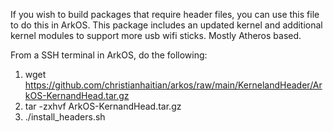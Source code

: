 If you wish to build packages that require header files, you can use this file to do this in ArkOS.  This package includes an updated kernel and additional kernel modules to support more usb wifi sticks.  Mostly Atheros based.

From a SSH terminal in ArkOS, do the following:

1. wget https://github.com/christianhaitian/arkos/raw/main/KernelandHeader/ArkOS-KernandHead.tar.gz
2. tar -zxhvf ArkOS-KernandHead.tar.gz
3. ./install_headers.sh
